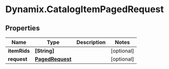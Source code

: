 # Dynamix.CatalogItemPagedRequest

## Properties
Name | Type | Description | Notes
------------ | ------------- | ------------- | -------------
**itemRids** | **[String]** |  | [optional] 
**request** | [**PagedRequest**](PagedRequest.md) |  | [optional] 


